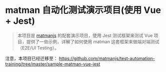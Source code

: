 # matman 自动化测试演示项目(使用 Vue + Jest)

> 本项目是 [matmanjs](https://matmanjs.github.io/matman/) 的配套演示项目，使用 Jest 测试框架来测试 Vue 项目，提供了一些示例，详解了如何使用 matman 这套框架来做端对端测试（E2E/UI Testing）。

注意，本项目已经迁移至： https://github.com/matmanjs/test-automation-training/tree/master/sample-matman-vue-jest
